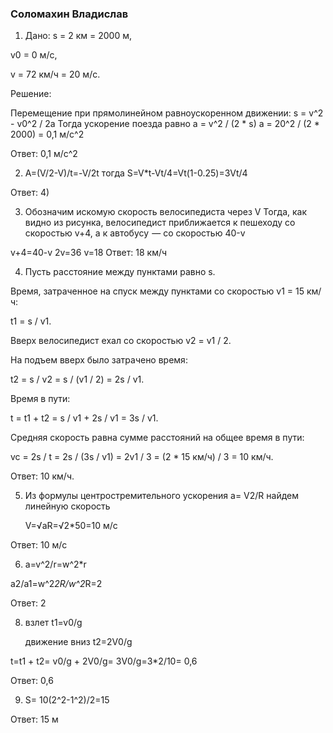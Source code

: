 ### Соломахин Владислав

1) Дано: 
s = 2 км = 2000 м, 

v0 = 0 м/с, 

v = 72 км/ч = 20 м/с. 

 Решение:
 
Перемещение при прямолинейном равноускоренном движении: s = v^2 - v0^2 / 2a
Тогда ускорение поезда равно a = v^2 / (2 * s)
a = 20^2 / (2 * 2000) = 0,1 м/с^2

Ответ: 0,1 м/с^2

2) A=(V/2-V)/t=-V/2t
тогда S=V*t-Vt/4=Vt(1-0.25)=3Vt/4

Ответ: 4)

3) Обозначим искомую скорость велосипедиста через V Тогда, как видно из рисунка, велосипедист приближается к пешеходу со скоростью v+4, а к автобусу  — со скоростью 40-v

 v+4=40-v
 2v=36
 v=18 
 Ответ: 18 км/ч

4) Пусть расстояние между пунктами равно s.

Время, затраченное на спуск между пунктами со скоростью v1 = 15 км/ч:

t1 = s / v1.

Вверх велосипедист ехал со скоростью v2 = v1 / 2.

На подъем вверх было затрачено время:

t2 = s / v2 = s / (v1 / 2) = 2s / v1.

Время в пути:

t = t1 + t2 = s / v1 + 2s / v1 = 3s / v1.

Средняя скорость равна сумме расстояний на общее время в пути:

vc = 2s / t = 2s / (3s / v1) = 2v1 / 3 = (2 * 15 км/ч) / 3 = 10 км/ч.

Ответ:  10 км/ч.

5) Из формулы центростремительного ускорения a= V2/R  найдем линейную скорость

   V=√aR=√2*50=10 м/с

Ответ: 10 м/с

6) a=v^2/r=w^2*r
 
 a2/a1=w^2*2R/w^2*R=2

 Ответ: 2

8) взлет t1=v0/g

   движение вниз t2=2V0/g

t=t1 + t2= v0/g + 2V0/g= 3V0/g=3*2/10= 0,6 

Ответ: 0,6

9) S= 10(2^2-1^2)/2=15

Ответ: 15 м




